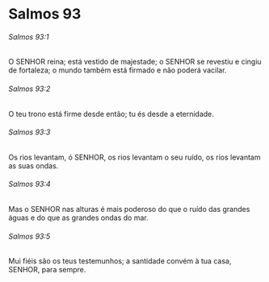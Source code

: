 # Salmos 93

###### Salmos 93:1

O SENHOR reina; está vestido de majestade; o SENHOR se revestiu e cingiu de fortaleza; o mundo também está firmado e não poderá vacilar.

###### Salmos 93:2

O teu trono está firme desde então; tu és desde a eternidade.

###### Salmos 93:3

Os rios levantam, ó SENHOR, os rios levantam o seu ruído, os rios levantam as suas ondas.

###### Salmos 93:4

Mas o SENHOR nas alturas é mais poderoso do que o ruído das grandes águas e do que as grandes ondas do mar.

###### Salmos 93:5

Mui fiéis são os teus testemunhos; a santidade convém à tua casa, SENHOR, para sempre.

